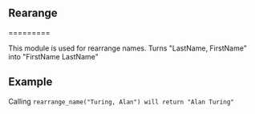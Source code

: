 ## Rearange

=========

This module is used for rearrange names.
Turns "LastName, FirstName" into "FirstName LastName"

## Example

Calling `rearrange_name("Turing, Alan") will return "Alan Turing"`
